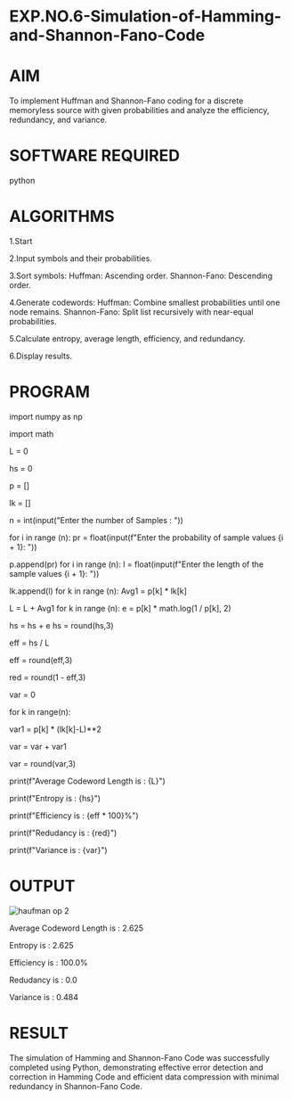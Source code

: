# EXP.NO.6-Simulation-of-Hamming-and-Shannon-Fano-Code

# AIM
To implement Huffman and Shannon-Fano coding for a discrete memoryless source with given probabilities and analyze the efficiency, redundancy, and variance.

# SOFTWARE REQUIRED
python

# ALGORITHMS
1.Start

2.Input symbols and their probabilities.

3.Sort symbols:
  Huffman: Ascending order.
  Shannon-Fano: Descending order.

4.Generate codewords:
  Huffman: Combine smallest probabilities until one node remains.
  Shannon-Fano: Split list recursively with near-equal probabilities.

5.Calculate entropy, average length, efficiency, and redundancy.

6.Display results.
 
 # PROGRAM
import numpy as np

import math

L = 0

hs = 0

p = []

lk = []

n = int(input("Enter the number of Samples : "))

for i in range (n):
pr = float(input(f"Enter the probability of sample values {i + 1}: "))  

p.append(pr)
for i in range (n):
l = float(input(f"Enter the length of the sample values {i + 1}: "))  

lk.append(l)
for k in range (n):
Avg1 = p[k] * lk[k]

L = L + Avg1
for k in range (n):
e = p[k] * math.log(1 / p[k], 2)

hs = hs + e
hs = round(hs,3)

eff = hs / L

eff = round(eff,3)

red = round(1 - eff,3)

var = 0

for k in range(n):

var1 = p[k] * (lk[k]-L)**2

var = var + var1

var = round(var,3)

print(f"Average Codeword Length is : {L}")

print(f"Entropy is : {hs}")

print(f"Efficiency is : {eff * 100}%")

print(f"Redudancy is : {red}")

print(f"Variance is : {var}")

# OUTPUT
![haufman op 2](https://github.com/user-attachments/assets/34095cdb-be52-41ac-b8c5-4ecaffb9df2f)


Average Codeword Length is : 2.625

Entropy is : 2.625

Efficiency is : 100.0%

Redudancy is : 0.0

Variance is : 0.484

 
# RESULT
The simulation of Hamming and Shannon-Fano Code was successfully completed using Python, demonstrating effective error detection and correction in Hamming Code and efficient data compression with minimal redundancy in Shannon-Fano Code.
